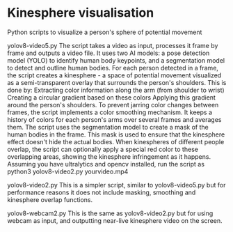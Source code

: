 # Kinesphere visualisation
Python scripts to visualize a person's sphere of potential movement

yolov8-video5.py
The script takes a video as input, processes it frame by frame and outputs a video file. It uses two AI models: a pose detection model (YOLO) to identify human body keypoints, and a segmentation model to detect and outline human bodies.
For each person detected in a frame, the script creates a kinesphere - a space of potential movement visualized as a semi-transparent overlay that surrounds the person's shoulders. This is done by:
Extracting color information along the arm (from shoulder to wrist)
Creating a circular gradient based on these colors
Applying this gradient around the person's shoulders.
To prevent jarring color changes between frames, the script implements a color smoothing mechanism. It keeps a history of colors for each person's arms over several frames and averages them. The script uses the segmentation model to create a mask of the human bodies in the frame. This mask is used to ensure that the kinesphere effect doesn't hide the actual bodies. When kinespheres of different people overlap, the script can optionally apply a special red color to these overlapping areas, showing the kinesphere infringement as it happens. 
Assuming you have ultralytics and opencv installed, run the script as python3 yolov8-video2.py yourvideo.mp4

yolov8-video2.py
This is a simpler script, similar to yolov8-video5.py but for performance reasons it does not include masking, smoothing and kinesphere overlap functions.

yolov8-webcam2.py
This is the same as yolov8-video2.py but for using webcam as input, and outputting near-live kinesphere video on the screen.
